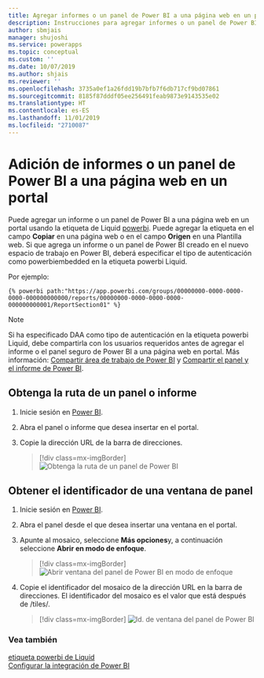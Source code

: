 ```yaml
---
title: Agregar informes o un panel de Power BI a una página web en un portal | MicrosoftDocs
description: Instrucciones para agregar informes o un panel de Power BI a una página web en el portal.
author: sbmjais
manager: shujoshi
ms.service: powerapps
ms.topic: conceptual
ms.custom: ''
ms.date: 10/07/2019
ms.author: shjais
ms.reviewer: ''
ms.openlocfilehash: 3735a0ef1a26fdd19b7bfb7f6db717cf9bd07861
ms.sourcegitcommit: 8185f87dddf05ee256491feab9873e9143535e02
ms.translationtype: HT
ms.contentlocale: es-ES
ms.lasthandoff: 11/01/2019
ms.locfileid: "2710087"
---
```

# <a name="add-a-power-bi-report-or-dashboard-to-a-web-page-in-portal"></a>Adición de informes o un panel de Power BI a una página web en un portal

Puede agregar un informe o un panel de Power BI a una página web en un portal usando la etiqueta de Liquid [powerbi](../liquid/portals-entity-tags.md#powerbi). Puede agregar la etiqueta en el campo **Copiar** en una página web o en el campo **Origen** en una Plantilla web. Si que agrega un informe o un panel de Power BI creado en el nuevo espacio de trabajo en Power BI, deberá especificar el tipo de autenticación como powerbiembedded en la etiqueta powerbi Liquid.

Por ejemplo: 

```
{% powerbi path:"https://app.powerbi.com/groups/00000000-0000-0000-0000-000000000000/reports/00000000-0000-0000-0000-000000000001/ReportSection01" %}
```

> [!NOTE]
> Si ha especificado DAA como tipo de autenticación en la etiqueta powerbi Liquid, debe compartirla con los usuarios requeridos antes de agregar el informe o el panel seguro de Power BI a una página web en portal. Más información: [Compartir área de trabajo de Power BI](https://docs.microsoft.com/power-bi/service-how-to-collaborate-distribute-dashboards-reports#collaborate-with-coworkers-in-an-app-workspace) y [Compartir el panel y el informe de Power BI](https://docs.microsoft.com/power-bi/service-share-dashboards).

## <a name="get-the-path-of-a-dashboard-or-report"></a>Obtenga la ruta de un panel o informe

1.  Inicie sesión en [Power BI](https://powerbi.microsoft.com/).

2.  Abra el panel o informe que desea insertar en el portal.

3.  Copie la dirección URL de la barra de direcciones.

    > [!div class=mx-imgBorder]
    > ![Obtenga la ruta de un panel de Power BI](../media/powerbi-dashboard-url.png "Obtenga la ruta de un panel de Power BI")

## <a name="get-the-id-of-a-dashboard-tile"></a>Obtener el identificador de una ventana de panel

1.  Inicie sesión en [Power BI](https://powerbi.microsoft.com/).

2.  Abra el panel desde el que desea insertar una ventana en el portal.

3.  Apunte al mosaico, seleccione **Más opciones**y, a continuación seleccione **Abrir en modo de enfoque**.

    > [!div class=mx-imgBorder]
    > ![Abrir ventana del panel de Power BI en modo de enfoque](../media/powerbi-dashboard-tile-focus.png "Abrir ventana del panel de Power BI en modo de enfoque")

4.  Copie el identificador del mosaico de la dirección URL en la barra de direcciones. El identificador del mosaico es el valor que está después de /tiles/.

    > [!div class=mx-imgBorder]
    > ![Id. de ventana del panel de Power BI](../media/powerbi-dashboard-tile-id.png "Id. de ventana del panel de Power BI")


### <a name="see-also"></a>Vea también


[etiqueta powerbi de Liquid](../liquid/portals-entity-tags.md#powerbi)<br> 
[Configurar la integración de Power BI](set-up-power-bi-integration.md)
